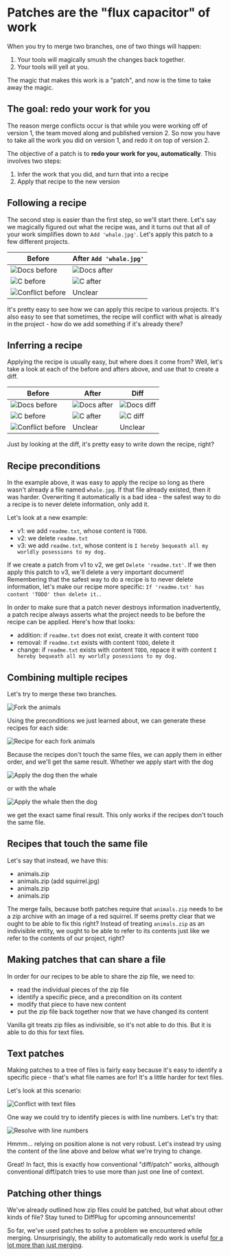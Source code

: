 # Patches are the "flux capacitor" of work

When you try to merge two branches, one of two things will happen:

1. Your tools will magically smush the changes back together.
2. Your tools will yell at you.

The magic that makes this work is a "patch", and now is the time to take away the magic.

## The goal: redo your work for you

The reason merge conflicts occur is that while you were working off of version 1, the team moved along and published version 2.  So now you have to take all the work you did on version 1, and redo it on top of version 2.

The objective of a patch is to **redo your work for you, automatically**.  This involves two steps:

1. Infer the work that you did, and turn that into a recipe
2. Apply that recipe to the new version

## Following a recipe

The second step is easier than the first step, so we'll start there.  Let's say we magically figured out what the recipe was, and it turns out that all of your work simplifies down to `Add 'whale.jpg'`.  Let's apply this patch to a few different projects.

| Before                                        | After `Add 'whale.jpg'`             |
|--                                             | --                                  |
| ![Docs before](patch-docs-before.png)         | ![Docs after](patch-docs-after.png) |
| ![C before](patch-c-before.png)               | ![C after](patch-c-after.png)       |
| ![Conflict before](patch-conflict-before.png) | Unclear                             |

<!---
docs:
- docs.txt
- demo.zip

c:
- MAKEFILE
- main.c
- zlib.c

conflict:
- squirrel.jpg
- whale.jpg
-->

It's pretty easy to see how we can apply this recipe to various projects.  It's also easy to see that sometimes, the recipe will conflict with what is already in the project - how do we add something if it's already there?

## Inferring a recipe

Applying the recipe is usually easy, but where does it come from?  Well, let's take a look at each of the before and afters above, and use that to create a diff.

| Before                                        | After                                       | Diff                                       |
|--                                             | --                                          | --                                         |
| ![Docs before](patch-docs-before.png)         | ![Docs after](patch-docs-after.png)         | ![Docs diff](patch-docs-diff.png)          |
| ![C before](patch-c-before.png)               | ![C after](patch-c-after.png)               | ![C diff](patch-c-diff.png)                |
| ![Conflict before](patch-conflict-before.png) | Unclear                                     | Unclear                                    |

Just by looking at the diff, it's pretty easy to write down the recipe, right?

## Recipe preconditions

In the example above, it was easy to apply the recipe so long as there wasn't already a file named `whale.jpg`.  If that file already existed, then it was harder.  Overwriting it automatically is a bad idea - the safest way to do a recipe is to never delete information, only add it.

Let's look at a new example:

- v1: we add `readme.txt`, whose content is `TODO`.
- v2: we delete `readme.txt`
- v3: we add `readme.txt`, whose content is `I hereby bequeath all my worldly posessions to my dog.`

If we create a patch from v1 to v2, we get `Delete 'readme.txt'`.  If we then apply this patch to v3, we'll delete a very important document!  Remembering that the safest way to do a recipe is to never delete information, let's make our recipe more specific: `If 'readme.txt' has content 'TODO' then delete it.`.

In order to make sure that a patch never destroys information inadvertently, a patch recipe always asserts what the project needs to be before the recipe can be applied.  Here's how that looks:

- addition: if `readme.txt` does not exist, create it with content `TODO`
- removal: if `readme.txt` exists with content `TODO`, delete it
- change: if `readme.txt` exists with content `TODO`, repace it with content `I hereby bequeath all my worldly posessions to my dog.`

## Combining multiple recipes

Let's try to merge these two branches.

![Fork the animals](animals-split.png)

Using the preconditions we just learned about, we can generate these recipes for each side:

![Recipe for each fork animals](animals-patch.png)

Because the recipes don't touch the same files, we can apply them in either order, and we'll get the same result.  Whether we apply start with the dog

![Apply the dog then the whale](patch-dog-then-whale.png)

or with the whale

![Apply the whale then the dog](patch-whale-then-dog.png)

we get the exact same final result.  This only works if the recipes don't touch the same file.

## Recipes that touch the same file

Let's say that instead, we have this:

- animals.zip
- animals.zip (add squirrel.jpg)
- animals.zip
- animals.zip

The merge fails, because both patches require that `animals.zip` needs to be a zip archive with an image of a red squirrel.  If seems pretty clear that we ought to be able to fix this right?  Instead of treating `animals.zip` as an indivisible entity, we ought to be able to refer to its contents just like we refer to the contents of our project, right?

## Making patches that can share a file

In order for our recipes to be able to share the zip file, we need to:

- read the individual pieces of the zip file
- identify a specific piece, and a precondition on its content
- modify that piece to have new content
- put the zip file back together now that we have changed its content

Vanilla git treats zip files as indivisible, so it's not able to do this.  But it is able to do this for text files.

## Text patches

Making patches to a tree of files is fairly easy because it's easy to identify a specific piece - that's what file names are for!  It's a little harder for text files.

Let's look at this scenario:

![Conflict with text files](TODO.png)

<!---
The Merry Versions of Vindsor
Act II, Scene 2

Git: I will not merge thy zip.
User: Why then the world's mine oyster,
	Which I with DiffPlug will open.
Git: Not a byte.
-->

One way we could try to identify pieces is with line numbers.  Let's try that:

![Resolve with line numbers](TODO.png)

Hmmm... relying on position alone is not very robust.  Let's instead try using the content of the line above and below what we're trying to change.

<!---
above: User: Why then the world's mine oyster,
below:      Which I with sword will open.
before:      Which I with sword will open.
after:      Which I with DiffPlug will open.
-->

Great!  In fact, this is exactly how conventional "diff/patch" works, although conventional diff/patch tries to use more than just one line of context.

## Patching other things

We've already outlined how zip files could be patched, but what about other kinds of file?  Stay tuned to DiffPlug for upcoming announcements!

So far, we've used patches to solve a problem we encountered while merging.  Unsurprisingly, the ability to automatically redo work is useful [for a lot more than just merging](../cherry-pick-and-rebase/cherry-pick-and-rebase.md).
